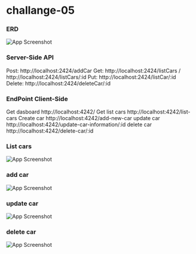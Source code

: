 # challange-05
 
### ERD
![App Screenshot](https://res.cloudinary.com/duoehn6px/image/upload/v1665138611/image/ses0bhfqipcwc8coxm8y.png)

### Server-Side API 
Post: http://localhost:2424/addCar
Get: http://localhost:2424/listCars / http://localhost:2424/listCars/:id
Put: http://localhost:2424/listCar/:id
Delete: http://localhost:2424/deleteCar/:id

### EndPoint Client-Side
Get dasboard http://localhost:4242/
Get list cars http://localhost:4242/list-cars
Create car http://localhost:4242/add-new-car
update car http://localhost:4242/update-car-information/:id
delete car http://localhost:4242/delete-car/:id


### List cars
![App Screenshot](https://res.cloudinary.com/duoehn6px/image/upload/v1665153565/image/vuirzecewfceuec4jvil.png)
### add car
![App Screenshot](https://res.cloudinary.com/duoehn6px/image/upload/v1665153523/image/rponafrdjr7p3xeogaf7.png)
### update car
![App Screenshot](https://res.cloudinary.com/duoehn6px/image/upload/v1665153542/image/krwqprdkgkb8vctj4j3o.png)
### delete car
![App Screenshot](https://res.cloudinary.com/duoehn6px/image/upload/v1665153593/image/q3qzxl0frkgdqcikbtx7.png)







